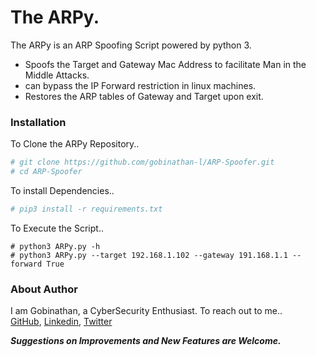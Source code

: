 #  The ARPy. 
The ARPy is an ARP Spoofing Script powered by python 3.

  - Spoofs the Target and Gateway Mac Address to facilitate Man in the Middle Attacks.
  - can bypass the IP Forward restriction in linux machines.
  - Restores the ARP tables of Gateway and Target upon exit.

### Installation

To Clone the ARPy Repository..

```sh
# git clone https://github.com/gobinathan-l/ARP-Spoofer.git
# cd ARP-Spoofer
```

To install Dependencies..

```sh
# pip3 install -r requirements.txt
```

To Execute the Script..
```
# python3 ARPy.py -h
# python3 ARPy.py --target 192.168.1.102 --gateway 191.168.1.1 --forward True
```

### About Author
I am Gobinathan, a CyberSecurity Enthusiast. To reach out to me..<br>
[GitHub](https://github.com/gobinathan-l/), [Linkedin](https://in.linkedin.com/in/gobinathan-l), [Twitter](https://twitter.com/gobinathan_l)


***Suggestions on Improvements and New Features are Welcome.***